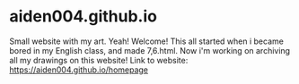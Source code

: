 # aiden004.github.io
Small website with my art.
Yeah! Welcome!
This all started when i became bored in my English class, and made 7,6.html. 
Now i'm working on archiving all my drawings on this website!
Link to website: https://aiden004.github.io/homepage
